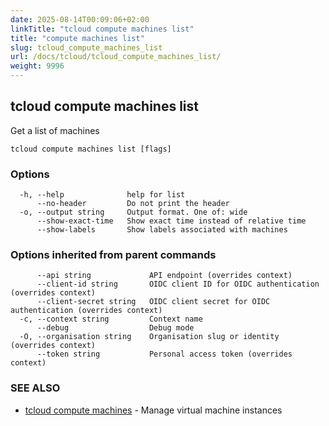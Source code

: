 ```yaml
---
date: 2025-08-14T00:09:06+02:00
linkTitle: "tcloud compute machines list"
title: "compute machines list"
slug: tcloud_compute_machines_list
url: /docs/tcloud/tcloud_compute_machines_list/
weight: 9996
---
```

## tcloud compute machines list

Get a list of machines

```
tcloud compute machines list [flags]
```

### Options

```
  -h, --help              help for list
      --no-header         Do not print the header
  -o, --output string     Output format. One of: wide
      --show-exact-time   Show exact time instead of relative time
      --show-labels       Show labels associated with machines
```

### Options inherited from parent commands

```
      --api string             API endpoint (overrides context)
      --client-id string       OIDC client ID for OIDC authentication (overrides context)
      --client-secret string   OIDC client secret for OIDC authentication (overrides context)
  -c, --context string         Context name
      --debug                  Debug mode
  -O, --organisation string    Organisation slug or identity (overrides context)
      --token string           Personal access token (overrides context)
```

### SEE ALSO

* [tcloud compute machines](/docs/tcloud/tcloud_compute_machines/)	 - Manage virtual machine instances

